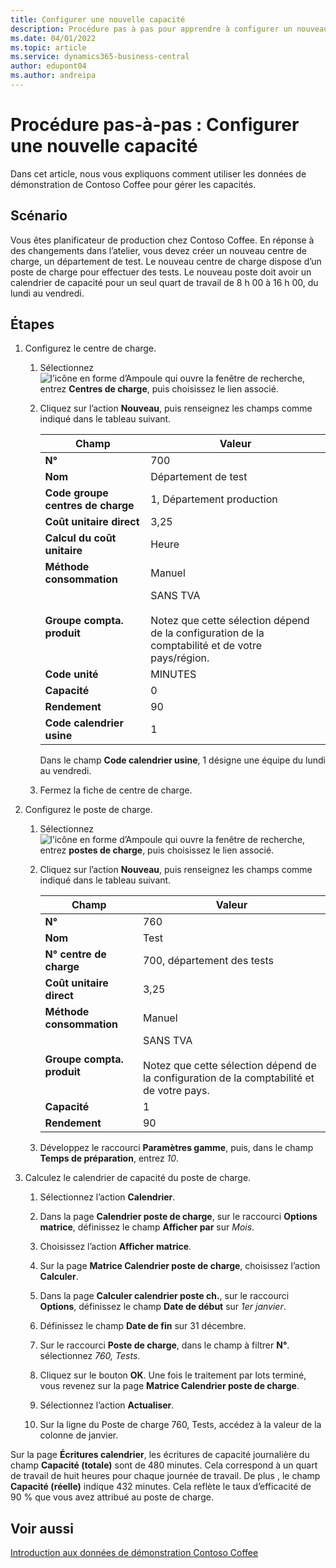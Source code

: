 ```yaml
---
title: Configurer une nouvelle capacité
description: Procédure pas à pas pour apprendre à configurer un nouveau centre de charge avec un calendrier de capacité pour un seul quart de travail dans Business Central.
ms.date: 04/01/2022
ms.topic: article
ms.service: dynamics365-business-central
author: edupont04
ms.author: andreipa
---
```


# Procédure pas-à-pas : Configurer une nouvelle capacité

Dans cet article, nous vous expliquons comment utiliser les données de démonstration de Contoso Coffee pour gérer les capacités.  

## Scénario

Vous êtes planificateur de production chez Contoso Coffee. En réponse à des changements dans l’atelier, vous devez créer un nouveau centre de charge, un département de test. Le nouveau centre de charge dispose d’un poste de charge pour effectuer des tests. Le nouveau poste doit avoir un calendrier de capacité pour un seul quart de travail de 8 h 00 à 16 h 00, du lundi au vendredi.  

## Étapes

1. Configurez le centre de charge.

    1. Sélectionnez ![l’icône en forme d’Ampoule qui ouvre la fenêtre de recherche](../../media/ui-search/search_small.png "Dites-moi ce que vous voulez faire"), entrez **Centres de charge**, puis choisissez le lien associé.  

    2. Cliquez sur l’action **Nouveau**, puis renseignez les champs comme indiqué dans le tableau suivant.  

        |Champ  |Valeur  |
        |---------|---------|
        |**N°** |700|
        |**Nom** |Département de test|
        |**Code groupe centres de charge** |1, Département production|
        |**Coût unitaire direct**|3,25|
        |**Calcul du coût unitaire**|Heure|
        |**Méthode consommation**|Manuel|
        |**Groupe compta. produit**|SANS TVA</br></br>Notez que cette sélection dépend de la configuration de la comptabilité et de votre pays/région.|
        |**Code unité** |MINUTES|
        |**Capacité** |0|
        |**Rendement** |90|
        |**Code calendrier usine** |1|

        Dans le champ **Code calendrier usine**, 1 désigne une équipe du lundi au vendredi.

    3. Fermez la fiche de centre de charge.

2. Configurez le poste de charge.

    1. Sélectionnez ![l’icône en forme d’Ampoule qui ouvre la fenêtre de recherche](../../media/ui-search/search_small.png "Dites-moi ce que vous voulez faire"), entrez **postes de charge**, puis choisissez le lien associé.  

    2. Cliquez sur l’action **Nouveau**, puis renseignez les champs comme indiqué dans le tableau suivant.  

        |Champ  |Valeur  |
        |---------|---------|
        |**N°** |760|
        |**Nom** |Test|
        |**N° centre de charge** |700, département des tests|
        |**Coût unitaire direct**|3,25|
        |**Méthode consommation**|Manuel|
        |**Groupe compta. produit**|SANS TVA</br></br>Notez que cette sélection dépend de la configuration de la comptabilité et de votre pays.|
        |**Capacité** |1|
        |**Rendement** |90|
    3. Développez le raccourci **Paramètres gamme**, puis, dans le champ **Temps de préparation**, entrez *10*.  

3. Calculez le calendrier de capacité du poste de charge.  

    1. Sélectionnez l’action **Calendrier**.  

    2. Dans la page **Calendrier poste de charge**, sur le raccourci **Options matrice**, définissez le champ **Afficher par** sur *Mois*.  

    3. Choisissez l’action **Afficher matrice**.  

    4. Sur la page **Matrice Calendrier poste de charge**, choisissez l’action **Calculer**.  

    5. Dans la page **Calculer calendrier poste ch.**, sur le raccourci **Options**, définissez le champ **Date de début** sur *1er janvier*.  

    6. Définissez le champ **Date de fin** sur 31 décembre.  

    7. Sur le raccourci **Poste de charge**, dans le champ à filtrer **N°**. sélectionnez *760, Tests*.  

    8. Cliquez sur le bouton **OK**. Une fois le traitement par lots terminé, vous revenez sur la page **Matrice Calendrier poste de charge**.  

    9. Sélectionnez l’action **Actualiser**.  

    10. Sur la ligne du Poste de charge 760, Tests, accédez à la valeur de la colonne de janvier.  

Sur la page **Écritures calendrier**, les écritures de capacité journalière du champ **Capacité (totale)** sont de 480 minutes. Cela correspond à un quart de travail de huit heures pour chaque journée de travail. De plus , le champ **Capacité (réelle)** indique 432 minutes. Cela reflète le taux d’efficacité de 90 % que vous avez attribué au poste de charge.  

## Voir aussi

[Introduction aux données de démonstration Contoso Coffee](../contoso-coffee-intro.md)  
